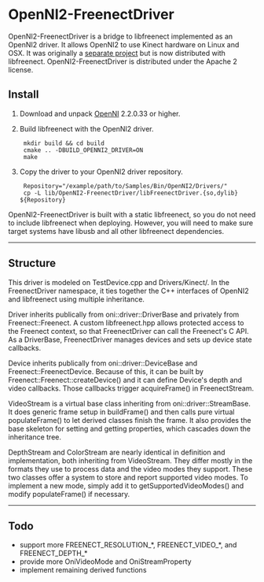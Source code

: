 OpenNI2-FreenectDriver
======================

OpenNI2-FreenectDriver is a bridge to libfreenect implemented as an OpenNI2 driver.
It allows OpenNI2 to use Kinect hardware on Linux and OSX.
It was originally a [separate project](https://github.com/piedar/OpenNI2-FreenectDriver) but is now distributed with libfreenect.
OpenNI2-FreenectDriver is distributed under the Apache 2 license.

Install
-------
1. Download and unpack [OpenNI](http://www.openni.org/openni-sdk/) 2.2.0.33 or higher.
2. Build libfreenect with the OpenNI2 driver.

        mkdir build && cd build
        cmake .. -DBUILD_OPENNI2_DRIVER=ON
        make

3. Copy the driver to your OpenNI2 driver repository.

        Repository="/example/path/to/Samples/Bin/OpenNI2/Drivers/"
        cp -L lib/OpenNI2-FreenectDriver/libFreenectDriver.{so,dylib} ${Repository}

OpenNI2-FreenectDriver is built with a static libfreenect, so you do not need to include libfreenect when deploying.
However, you will need to make sure target systems have libusb and all other libfreenect dependencies.

__________________________________________________

Structure
---------
This driver is modeled on TestDevice.cpp and Drivers/Kinect/. In the FreenectDriver namespace, it ties together the C++ interfaces of OpenNI2 and libfreenect using multiple inheritance.

Driver inherits publically from oni::driver::DriverBase and privately from Freenect::Freenect. A custom libfreenect.hpp allows protected access to the Freenect context, so that FreenectDriver can call the Freenect's C API. As a DriverBase, FreenectDriver manages devices and sets up device state callbacks.

Device inherits publically from oni::driver::DeviceBase and Freenect::FreenectDevice. Because of this, it can be built by Freenect::Freenect::createDevice() and it can define Device's depth and video callbacks. Those callbacks trigger acquireFrame() in FreenectStream.

VideoStream is a virtual base class inheriting from oni::driver::StreamBase. It does generic frame setup in buildFrame() and then calls pure virtual populateFrame() to let derived classes finish the frame. It also provides the base skeleton for setting and getting properties, which cascades down the inheritance tree.

DepthStream and ColorStream are nearly identical in definition and implementation, both inheriting from VideoStream. They differ mostly in the formats they use to process data and the video modes they support. These two classes offer a system to store and report supported video modes. To implement a new mode, simply add it to getSupportedVideoModes() and modify populateFrame() if necessary.

__________________________________________________

Todo
----
* support more FREENECT_RESOLUTION_\*, FREENECT_VIDEO_\*, and FREENECT_DEPTH_\*
* provide more OniVideoMode and OniStreamProperty
* implement remaining derived functions
